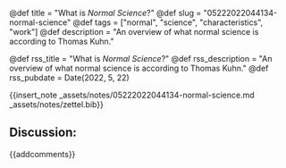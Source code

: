 @def title = "What is _Normal Science_?"
@def slug = "05222022044134-normal-science"
@def tags = ["normal", "science", "characteristics", "work"]
@def description = "An overview of what normal science is according to Thomas Kuhn."

@def rss_title = "What is _Normal Science_?"
@def rss_description = "An overview of what normal science is according to Thomas Kuhn."
@def rss_pubdate = Date(2022, 5, 22)

{{insert_note _assets/notes/05222022044134-normal-science.md _assets/notes/zettel.bib}}

## Discussion:

{{addcomments}}
